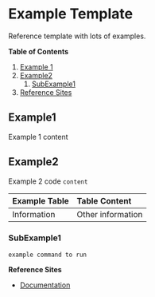 # Example Template
Reference template with lots of examples.

**Table of Contents**
1. [Example 1](#Example1)  
2. [Example2](#Example2)  
    1. [SubExample1](#SubExample1) 
1. [Reference Sites](#Reference-Sites)

## Example1
Example 1 content

## Example2
Example 2 code `content`

| Example Table | Table Content |
|:---|:---|
| Information | Other information |

### SubExample1
```shell
example command to run
```

**Reference Sites**
- [Documentation](https://google.com)

